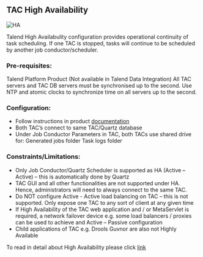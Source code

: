 ## TAC High Availability

![HA](./../../../resources/images/data-management/ha.png)

Talend High Availabulity configuration provides operational continuity of task scheduling. If one TAC is stopped, tasks will continue to be scheduled by another job conductor/scheduler.

### Pre-requisites:
Talend Platform Product (Not available in Talend Data Integration)
All TAC servers and TAC DB servers must be synchronised up to the second. Use NTP and atomic clocks to synchronize time on all servers up to the second.

### Configuration:
- Follow instructions in product [documentation][ha-setup] 
- Both TAC’s connect to same TAC/Quartz database
- Under Job Conductor Parameters in TAC, both TACs use shared drive for:
      Generated jobs folder
      Task logs folder

### Constraints/Limitations:
- Only Job Conductor/Quartz Scheduler is supported as HA (Active – Active) – this is automatically done by Quartz
- TAC GUI and all other functionalities are not supported under HA. Hence, administrators will need to always connect to the same TAC.
- Do NOT configure Active - Active load balancing on TAC – this is not supported.  Only expose one TAC to any sort of client at any given time  
- If High Availability of the TAC web application and / or MetaServlet is required, a network failover device e.g. some load balancers / proxies can be used to achieve and Active – Passive configuration
- Child applications of TAC e.g. Drools Guvnor are also not Highly Available


To read in detail about High Availability please click [link][ha-doc] 

<!-- links -->
[ha-doc]: https://help.talend.com/reader/~KLJE0VIvwYIdHMHvmTVlQ/zK0seROd1hFxvY~F~9EmBw "High Availability Details"
[ha-setup]: https://help.talend.com/reader/~KLJE0VIvwYIdHMHvmTVlQ/MEOdB_xT868zSMBXx34mlA?section=sect-install-setting_up_high_availability "Setting up High Availability"
